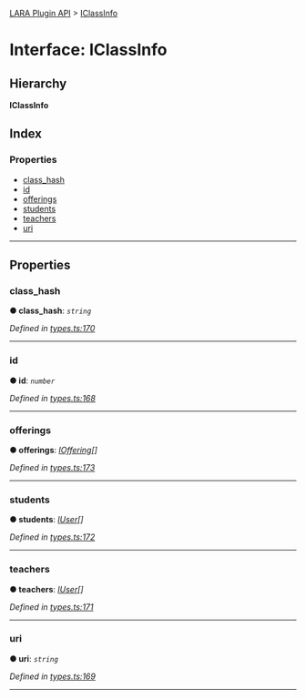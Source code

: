 [LARA Plugin API](../README.md) > [IClassInfo](../interfaces/iclassinfo.md)

# Interface: IClassInfo

## Hierarchy

**IClassInfo**

## Index

### Properties

* [class_hash](iclassinfo.md#class_hash)
* [id](iclassinfo.md#id)
* [offerings](iclassinfo.md#offerings)
* [students](iclassinfo.md#students)
* [teachers](iclassinfo.md#teachers)
* [uri](iclassinfo.md#uri)

---

## Properties

<a id="class_hash"></a>

###  class_hash

**● class_hash**: *`string`*

*Defined in [types.ts:170](../../../lara-typescript/src/plugin-api/types.ts#L170)*

___
<a id="id"></a>

###  id

**● id**: *`number`*

*Defined in [types.ts:168](../../../lara-typescript/src/plugin-api/types.ts#L168)*

___
<a id="offerings"></a>

###  offerings

**● offerings**: *[IOffering](ioffering.md)[]*

*Defined in [types.ts:173](../../../lara-typescript/src/plugin-api/types.ts#L173)*

___
<a id="students"></a>

###  students

**● students**: *[IUser](iuser.md)[]*

*Defined in [types.ts:172](../../../lara-typescript/src/plugin-api/types.ts#L172)*

___
<a id="teachers"></a>

###  teachers

**● teachers**: *[IUser](iuser.md)[]*

*Defined in [types.ts:171](../../../lara-typescript/src/plugin-api/types.ts#L171)*

___
<a id="uri"></a>

###  uri

**● uri**: *`string`*

*Defined in [types.ts:169](../../../lara-typescript/src/plugin-api/types.ts#L169)*

___

